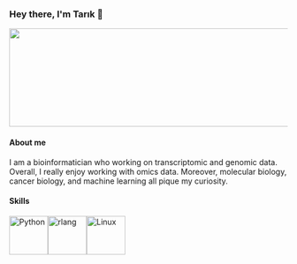 ### Hey there, I'm Tarık 👋

<img src="https://cdn.the-scientist.com/assets/articleNo/68308/aImg/40799/consensus-thumb.png" width="547" height="178">

#### About me

I am a bioinformatician who working on transcriptomic and genomic data. Overall, I really enjoy working with omics data. Moreover, molecular biology, cancer biology, and machine learning all pique my curiosity.

#### Skills

<p align="left">
<a href="https://www.python.org/" target="_blank" rel="noreferrer"><img src="https://raw.githubusercontent.com/danielcranney/readme-generator/main/public/icons/skills/python-colored.svg" width="70" height="70" alt="Python" /></a><a href="https://www.r-project.org/" target="_blank" rel="noreferrer"><img src="https://raw.githubusercontent.com/danielcranney/readme-generator/main/public/icons/skills/rlang-colored.svg" width="70" height="70" alt="rlang" /></a><a href="https://www.linux.org" target="_blank" rel="noreferrer"><img src="https://raw.githubusercontent.com/danielcranney/readme-generator/main/public/icons/skills/linux-colored.svg" width="70" height="70" alt="Linux" /></a>
</p>








